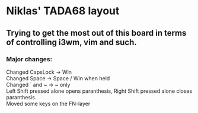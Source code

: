 # Niklas' TADA68 layout
## Trying to get the most out of this board in terms of controlling i3wm, vim and such.

### Major changes:
Changed CapsLock	-> Win <br />
Changed Space		-> Space / Win when held <br />
Changed ` and ~		-> ~ only <br />
Left Shift pressed alone opens paranthesis, Right Shift pressed alone closes paranthesis. <br />
Moved some keys on the FN-layer <br />
